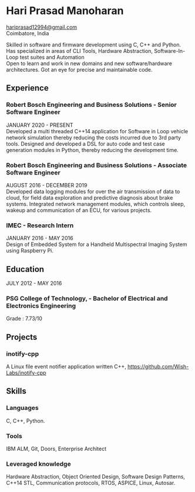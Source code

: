 # Hari Prasad Manoharan
hariprasad12994@gmail.com  
Coimbatore, India

Skilled in software and firmware development using C, C++ and Python. Has specialized in areas of CLI Tools, Hardware Abstraction, Software-In-Loop test suites and Automation  
Open to learn and work in new domains and new software/hardware architectures. Got an eye for precise and maintainable code.

## Experience

### Robert Bosch Engineering and Business Solutions - Senior Software Engineer
JANUARY 2020 - PRESENT  
Developed a multi threaded C++14 application for Software in Loop vehicle network simulation thereby reducing the costs incurred due to 3rd party tools.
Designed and developed a DSL for auto code and test case generation modules in Python, thereby reducing the development time.

### Robert Bosch Engineering and Business Solutions - Associate Software Engineer
AUGUST 2016 - DECEMBER 2019  
Developed data logging modules for over the air transmission of data to cloud, for field data exploration and predictive diagnosis about brake systems.
Integrated network management modules, which controls sleep, wakeup and communication of an ECU, for various projects.

### IMEC - Research Intern
JANUARY 2016 - MAY 2016  
Design of Embedded System for a Handheld Multispectral Imaging System using Raspberry Pi.

## Education
JULY  2012 - MAY 2016  
### PSG College of Technology, - Bachelor of Electrical and Electronics Engineering
Grade : 7.73/10  

## Projects
### inotify-cpp
A Linux file event notifier application written C++, https://github.com/Wish-Labs/inotify-cpp  

## Skills
### Languages
C, C++, Python. 
### Tools
IBM ALM, Git, Doors, Enterprise Architect
### Leveraged knowledge
Hardware Abstraction, Object Oriented Design, Software Design Patterns, C++14 STL, Communication protocols, RTOS, ASPICE, Linux, Autosar.

